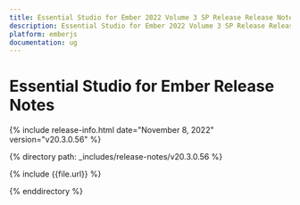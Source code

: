 ```yaml
---
title: Essential Studio for Ember 2022 Volume 3 SP Release Release Notes  
description: Essential Studio for Ember 2022 Volume 3 SP Release Release Notes  
platform: emberjs
documentation: ug
---
```


# Essential Studio for Ember  Release Notes  

{% include release-info.html date="November 8, 2022"  version="v20.3.0.56" %} 

{% directory path: _includes/release-notes/v20.3.0.56 %}

{% include {{file.url}} %}

{% enddirectory %}